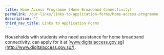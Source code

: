 ```yaml
---
title: Home Access Programme (Home Broadband Connectivity)
permalink: /our-links/links-to-application-forms/home-access-programme-home-broadband-connectivity/
description: ""
third_nav_title: Links to Application Forms
---
```

Households with students who need assistance for home broadband connectivity, can apply for it at [www.digitalaccess.gov.sg](http://www.digitalaccess.gov.sg/).